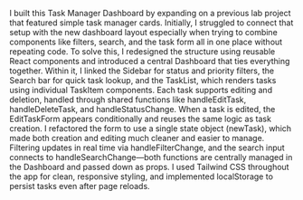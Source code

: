 I built this Task Manager Dashboard by expanding on a previous lab project that featured simple task manager cards. Initially, I struggled to connect that setup with the new dashboard layout especially when trying to combine components like filters, search, and the task form all in one place without repeating code. To solve this, I redesigned the structure using reusable React components and introduced a central Dashboard that ties everything together. Within it, I linked the Sidebar for status and priority filters, the Search bar for quick task lookup, and the TaskList, which renders tasks using individual TaskItem components.
Each task supports editing and deletion, handled through shared functions like handleEditTask, handleDeleteTask, and handleStatusChange. When a task is edited, the EditTaskForm appears conditionally and reuses the same logic as task creation. I refactored the form to use a single state object (newTask), which made both creation and editing much cleaner and easier to manage.
Filtering updates in real time via handleFilterChange, and the search input connects to handleSearchChange—both functions are centrally managed in the Dashboard and passed down as props. I used Tailwind CSS throughout the app for clean, responsive styling, and implemented localStorage to persist tasks even after page reloads.

